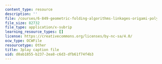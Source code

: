 ```yaml
---
content_type: resource
description: ''
file: /courses/6-849-geometric-folding-algorithms-linkages-origami-polyhedra-fall-2012/d0ab1855b2372ea8c6d3dfb61f74f4b3_voMyQUarX-k.srt
file_size: 82732
file_type: application/x-subrip
learning_resource_types: []
license: https://creativecommons.org/licenses/by-nc-sa/4.0/
ocw_type: OCWFile
resourcetype: Other
title: 3play caption file
uid: d0ab1855-b237-2ea8-c6d3-dfb61f74f4b3
---
```

